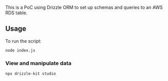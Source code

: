 This is a PoC using Drizzle ORM to set up schemas and queries to an AWS RDS table.

## Usage

To run the script:

```
node index.js
```

### View and manipulate data

```
npx drizzle-kit studio
```

